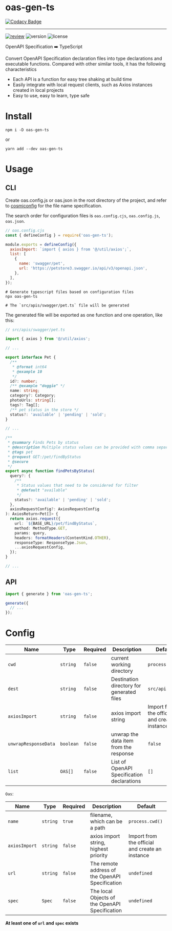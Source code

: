 # oas-gen-ts

[![Codacy Badge](https://api.codacy.com/project/badge/Grade/2425790ab28a4b1f84af6750189ac66f)](https://app.codacy.com/gh/cloudcome/oas-gen-ts?utm_source=github.com&utm_medium=referral&utm_content=cloudcome/oas-gen-ts&utm_campaign=Badge_Grade_Settings)

---

[![review][review-badge]][review-link] ![version][version-badge] ![license][license-badge]

OpenAPI Specification ➡️ TypeScript

Convert OpenAPI Specification declaration files into type declarations and executable functions. Compared with other similar tools, it has the following characteristics

- Each API is a function for easy tree shaking at build time
- Easily integrate with local request clients, such as Axios instances created in local projects
- Easy to use, easy to learn, type safe

# Install

```shell
npm i -D oas-gen-ts
```

or

```shell
yarn add --dev oas-gen-ts
```

# Usage

## CLI

Create oas.config.js or oas.json in the root directory of the project, and refer to [cosmiconfig](https://www.npmjs.com/package/cosmiconfig) for the file name specification.

The search order for configuration files is `oas.config.cjs`, `oas.config.js`, `oas.json`.

```js
// oas.config.cjs
const { defineConfig } = require('oas-gen-ts');

module.exports = defineConfig({
  axiosImport: `import { axios } from '@/util/axios';`,
  list: [
    {
      name: 'swagger/pet',
      url: 'https://petstore3.swagger.io/api/v3/openapi.json',
    },
  ],
});
```

```shell
# Generate typescript files based on configuration files
npx oas-gen-ts

# The `src/apis/swagger/pet.ts` file will be generated
```

The generated file will be exported as one function and one operation, like this:

```ts
// src/apis/swagger/pet.ts

import { axios } from '@/util/axios';

// ...

export interface Pet {
  /**
   * @format int64
   * @example 10
   */
  id?: number;
  /** @example "doggie" */
  name: string;
  category?: Category;
  photoUrls: string[];
  tags?: Tag[];
  /** pet status in the store */
  status?: 'available' | 'pending' | 'sold';
}

// ...

/**
 * @summary Finds Pets by status
 * @description Multiple status values can be provided with comma separated strings
 * @tags pet
 * @request GET:/pet/findByStatus
 * @secure
 */
export async function findPetsByStatus(
  query?: {
    /**
     * Status values that need to be considered for filter
     * @default "available"
     */
    status?: 'available' | 'pending' | 'sold';
  },
  axiosRequestConfig?: AxiosRequestConfig
): AxiosReturn<Pet[]> {
  return axios.request({
    url: `${BASE_URL}/pet/findByStatus`,
    method: MethodType.GET,
    params: query,
    headers: formatHeaders(ContentKind.OTHER),
    responseType: ResponseType.Json,
    ...axiosRequestConfig,
  });
}

// ...
```

## API

```ts
import { generate } from 'oas-gen-ts';

generate({
  // ...
});
```

# Config

| Name                 | Type      | Required | Description                                | Default                                         |
| -------------------- | --------- | -------- | ------------------------------------------ | ----------------------------------------------- |
| `cwd`                | `string`  | `false`  | current working directory                  | `process.cwd()`                                 |
| `dest`               | `string`  | `false`  | Destination directory for generated files  | `src/apis`                                      |
| `axiosImport`        | `string`  | `false`  | axios import string                        | Import from the official and create an instance |
| `unwrapResponseData` | `boolean` | `false`  | unwrap the data item from the response     | `false`                                         |
| `list`               | `OAS[]`   | `false`  | List of OpenAPI Specification declarations | `[]`                                            |

`Oas`:

| Name          | Type     | Required | Description                                     | Default                                         |
| ------------- | -------- | -------- | ----------------------------------------------- | ----------------------------------------------- |
| `name`        | `string` | `true`   | filename, which can be a path                   | `process.cwd()`                                 |
| `axiosImport` | `string` | `false`  | axios import string, highest priority           | Import from the official and create an instance |
| `url`         | `string` | `false`  | The remote address of the OpenAPI Specification | `undefined`                                     |
| `spec`        | `Spec`   | `false`  | The local Objects of the OpenAPI Specification  | `undefined`                                     |

**At least one of `url` and `spec` exists**

[review-badge]: https://github.com/cloudcome/oas-gen-ts/actions/workflows/review.yml/badge.svg
[review-link]: https://github.com/cloudcome/oas-gen-ts/actions/workflows/review.yml
[version-badge]: https://img.shields.io/npm/v/oas-gen-ts
[license-badge]: https://img.shields.io/github/license/cloudcome/oas-gen-ts
